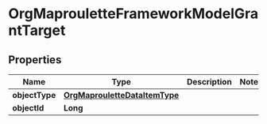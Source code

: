 # OrgMaprouletteFrameworkModelGrantTarget

## Properties
Name | Type | Description | Notes
------------ | ------------- | ------------- | -------------
**objectType** | [**OrgMaprouletteDataItemType**](OrgMaprouletteDataItemType.md) |  | 
**objectId** | **Long** |  | 
